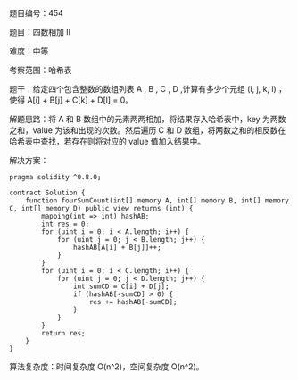 题目编号：454

题目：四数相加 II

难度：中等

考察范围：哈希表

题干：给定四个包含整数的数组列表 A , B , C , D ,计算有多少个元组 (i, j, k, l) ，使得 A[i] + B[j] + C[k] + D[l] = 0。

解题思路：将 A 和 B 数组中的元素两两相加，将结果存入哈希表中，key 为两数之和，value 为该和出现的次数。然后遍历 C 和 D 数组，将两数之和的相反数在哈希表中查找，若存在则将对应的 value 值加入结果中。

解决方案：

```
pragma solidity ^0.8.0;

contract Solution {
    function fourSumCount(int[] memory A, int[] memory B, int[] memory C, int[] memory D) public view returns (int) {
        mapping(int => int) hashAB;
        int res = 0;
        for (uint i = 0; i < A.length; i++) {
            for (uint j = 0; j < B.length; j++) {
                hashAB[A[i] + B[j]]++;
            }
        }
        for (uint i = 0; i < C.length; i++) {
            for (uint j = 0; j < D.length; j++) {
                int sumCD = C[i] + D[j];
                if (hashAB[-sumCD] > 0) {
                    res += hashAB[-sumCD];
                }
            }
        }
        return res;
    }
}
```

算法复杂度：时间复杂度 O(n^2)，空间复杂度 O(n^2)。